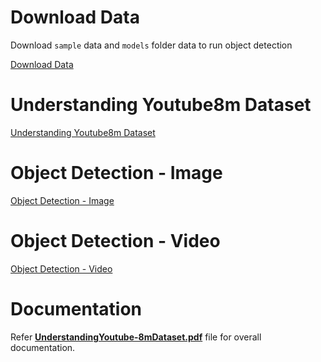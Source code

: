 # Download Data

Download `sample` data and `models` folder data to run object detection

<a href="https://drive.google.com/drive/folders/1d_3RH8jRFvkUpcorVYdYMmuV4c2DuT3z">Download Data</a>

# Understanding Youtube8m Dataset

<a href="https://github.com/kamuc2012/ytm-data-poc/blob/main/understanding_ytm_dataset.ipynb">Understanding Youtube8m Dataset</a>

# Object Detection - Image

<a href="https://github.com/kamuc2012/ytm-data-poc/blob/main/understanding_ytm_dataset.ipynb">Object Detection - Image</a>

# Object Detection - Video

<a href="https://github.com/kamuc2012/ytm-data-poc/blob/main/understanding_ytm_dataset.ipynb">Object Detection - Video</a>

# Documentation

Refer <a href="https://github.com/kamuc2012/ytm-data-poc/blob/main/UnderstandingYoutube-8mDataset.pdf">**UnderstandingYoutube-8mDataset.pdf**</a> file for overall documentation.
